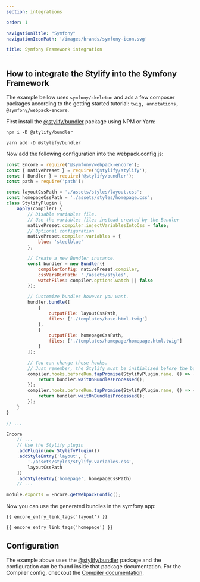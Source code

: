 ```yaml
---
section: integrations

order: 1

navigationTitle: "Symfony"
navigationIconPath: '/images/brands/symfony-icon.svg'

title: Symfony Framework integration
---
```


<note><template>
Integration example for the Symfony framework can be found in <a href="https://github.com/stylify/integrations-examples/tree/master/symfony" target="_blank" rel="noopener">integrations examples repository</a>.
</template></note>

## How to integrate the Stylify into the Symfony Framework

The example bellow uses `symfony/skeleton` and ads a few composer packages according to the getting started tutorial: `twig, annotations, @symfony/webpack-encore`.

First install the [@stylify/bundler](/docs/bundler) package using NPM or Yarn:

```
npm i -D @stylify/bundler

yarn add -D @stylify/bundler
```

Now add the following configuration into the webpack.config.js:

```js
const Encore = require('@symfony/webpack-encore');
const { nativePreset } = require('@stylify/stylify');
const { Bundler } = require('@stylify/bundler');
const path = require('path');

const layoutCssPath = './assets/styles/layout.css';
const homepageCssPath = './assets/styles/homepage.css';
class StylifyPlugin {
	apply(compiler) {
		// Disable variables file.
		// Use the variables files instead created by the Bundler
        nativePreset.compiler.injectVariablesIntoCss = false;
		// Optional configuration
		nativePreset.compiler.variables = {
			blue: 'steelblue'
		};

		// Create a new Bundler instance.
		const bundler = new Bundler({
			compilerConfig: nativePreset.compiler,
            cssVarsDirPath: './assets/styles',
			watchFiles: compiler.options.watch || false
		});

		// Customize bundles however you want.
		bundler.bundle([
			{
				outputFile: layoutCssPath,
				files: ['./templates/base.html.twig']
			},
            {
                outputFile: homepageCssPath,
                files: ['./templates/homepage/homepage.html.twig']
            }
		]);

		// You can change these hooks.
		// Just remember, the Stylify must be initialized before the build.
		compiler.hooks.beforeRun.tapPromise(StylifyPlugin.name, () => {
			return bundler.waitOnBundlesProcessed();
		});
		compiler.hooks.beforeRun.tapPromise(StylifyPlugin.name, () => {
			return bundler.waitOnBundlesProcessed();
		});
	}
}

// ...

Encore
	// ...
	// Use the Stylify plugin
    .addPlugin(new StylifyPlugin())
    .addStyleEntry('layout', [
        './assets/styles/stylify-variables.css',
        layoutCssPath
    ])
	.addStyleEntry('homepage', homepageCssPath)
    // ...

module.exports = Encore.getWebpackConfig();
```

Now you can use the generated bundles in the symfony app:
```
{{ encore_entry_link_tags('layout') }}

{{ encore_entry_link_tags('homepage') }}
```

## Configuration

The example above uses the [@stylify/bundler](/docs/bundler) package and the configuration can be found inside that package documentation.
For the Compiler config, checkout the [Compiler documentation](/docs/stylify/compiler).
